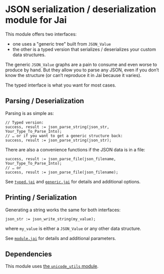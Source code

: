 # JSON serialization / deserialization module for Jai

This module offers two interfaces:
* one uses a "generic tree" built from `JSON_Value` 
* the other is a typed version that serializes / deserializes your custom data structures.

The generic `JSON_Value` graphs are a pain to consume and even worse to produce by hand.
But they allow you to parse any JSON, even if you don’t know the structure (or can’t reproduce it in Jai because it varies).

The typed interface is what you want for most cases.

## Parsing / Deserialization

Parsing is as simple as:

```Jai
// Typed version:
success, result := json_parse_string(json_str, Your_Type_To_Parse_Into);
// … or if you want to get a generic structure back:
success, result := json_parse_string(json_str);
```

There are also a convenience functions if the JSON data is in a file:

```Jai
success, result := json_parse_file(json_filename, Your_Type_To_Parse_Into);
// … or 
success, result := json_parse_file(json_filename);
```

See [`typed.jai`](./typed.jai) and [`generic.jai`](./generic.jai) for details and additional options.

## Printing / Serialization

Generating a string works the same for both interfaces:

```Jai
json_str := json_write_string(my_value);

```
where `my_value` is either a `JSON_Value` or any other data structure.

See [`module.jai`](./module.jai) for details and additional parameters.

## Dependencies

This module uses [the `unicode_utils` module](https://github.com/rluba/jai-unicode).
